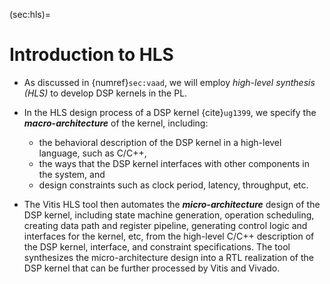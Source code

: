 (sec:hls)=                                                                                                                       
# Introduction to HLS

* As discussed in {numref}`sec:vaad`, we will employ *high-level
synthesis (HLS)* to develop DSP kernels in the PL. 

* In the HLS design process of a DSP kernel {cite}`ug1399`, we specify
  the ***macro-architecture*** of the kernel, including:
  - the behavioral description of the DSP kernel in a high-level
    language, such as C/C++,
  - the ways that the DSP kernel interfaces with other components
     in the system, and
  - design constraints such as clock period, latency, throughput, etc.
 
 * The Vitis HLS tool then automates the ***micro-architecture***
   design of the DSP kernel, including state machine generation,
   operation scheduling, creating data path and register pipeline,
   generating control logic and interfaces for the kernel, etc, from
   the high-level C/C++ description of the DSP kernel, interface, and
   constraint specifications. The tool synthesizes the
   micro-architecture design into a RTL realization of the DSP kernel
   that can be further processed by Vitis and Vivado.

